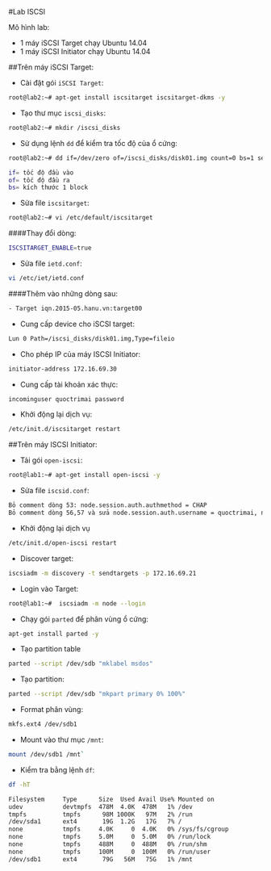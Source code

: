 #Lab ISCSI

Mô hình lab:
- 1 máy iSCSI Target chạy Ubuntu 14.04
- 1 máy iSCSI Initiator chạy Ubuntu 14.04

##Trên máy iSCSI Target:

- Cài đặt gói `iSCSI Target`:
```sh
root@lab2:~# apt-get install iscsitarget iscsitarget-dkms -y
```
- Tạo thư mục `iscsi_disks`:
```sh
root@lab2:~# mkdir /iscsi_disks
```
- Sử dụng lệnh `dd` để kiểm tra tốc độ của ổ cứng:
```sh
root@lab2:~# dd if=/dev/zero of=/iscsi_disks/disk01.img count=0 bs=1 seek=80G
```

```sh
if= tốc độ đầu vào
of= tốc độ đầu ra
bs= kích thước 1 block
```
- Sửa file `iscsitarget`:
```sh
root@lab2:~# vi /etc/default/iscsitarget
```
####Thay đổi dòng:
```sh
ISCSITARGET_ENABLE=true
```
- Sửa file `ietd.conf`:
```sh
vi /etc/iet/ietd.conf
```
####Thêm vào những dòng sau:
```sh
- Target iqn.2015-05.hanu.vn:target00
```
- Cung cấp device cho iSCSI target:
```sh
Lun 0 Path=/iscsi_disks/disk01.img,Type=fileio
```
- Cho phép IP của máy ISCSI Initiator:
```sh
initiator-address 172.16.69.30
```
- Cung cấp tài khoản xác thực:
```sh
incominguser quoctrimai password
```
- Khởi động lại dịch vụ:
```sh
/etc/init.d/iscsitarget restart
```

##Trên máy ISCSI Initiator:
- Tải gói `open-iscsi`:
```sh
root@lab1:~# apt-get install open-iscsi -y
```
- Sửa file `iscsid.conf`:
```sh
Bỏ comment dòng 53: node.session.auth.authmethod = CHAP
Bỏ comment dòng 56,57 và sửa node.session.auth.username = quoctrimai, node.session.auth.password = password
```
- Khởi động lại dịch vụ
```sh
/etc/init.d/open-iscsi restart
```
- Discover target:
```sh
iscsiadm -m discovery -t sendtargets -p 172.16.69.21
```
- Login vào Target:
```sh
root@lab1:~#  iscsiadm -m node --login
```
- Chạy gói `parted` để phân vùng ổ cứng:
```sh
apt-get install parted -y
```
- Tạo partition table
```sh
parted --script /dev/sdb "mklabel msdos"
```
- Tạo partition:
```sh
parted --script /dev/sdb "mkpart primary 0% 100%"
```
- Format phân vùng:
```sh
mkfs.ext4 /dev/sdb1
```
- Mount vào thư mục `/mnt`:
```sh
mount /dev/sdb1 /mnt`
```
- Kiểm tra bằng lệnh `df`:
```sh
df -hT
```

```sh
Filesystem     Type      Size  Used Avail Use% Mounted on
udev           devtmpfs  478M  4.0K  478M   1% /dev
tmpfs          tmpfs      98M 1000K   97M   2% /run
/dev/sda1      ext4       19G  1.2G   17G   7% /
none           tmpfs     4.0K     0  4.0K   0% /sys/fs/cgroup
none           tmpfs     5.0M     0  5.0M   0% /run/lock
none           tmpfs     488M     0  488M   0% /run/shm
none           tmpfs     100M     0  100M   0% /run/user
/dev/sdb1      ext4       79G   56M   75G   1% /mnt
```













